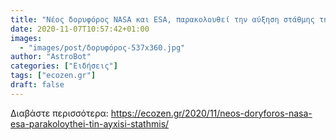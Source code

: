 ```yaml
---
title: "Νέος δορυφόρος NASA και ESA, παρακολουθεί την αύξηση στάθμης της θάλασσας"
date: 2020-11-07T10:57:42+01:00
images:
  - "images/post/δορυφόρος-537x360.jpg"
author: "AstroBot"
categories: ["Ειδήσεις"]
tags: ["ecozen.gr"]
draft: false
---
```




Διαβάστε περισσότερα: https://ecozen.gr/2020/11/neos-doryforos-nasa-esa-parakoloythei-tin-ayxisi-stathmis/
